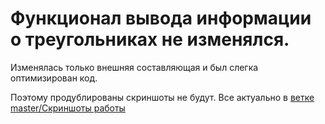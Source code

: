 # Функционал вывода информации о треугольниках не изменялся.

Изменялась только внешняя составляющая и был слегка оптимизирован код.

Поэтому продублированы скриншоты не будут. Все актуально в [ветке master/Скриншоты работы](https://github.com/sk-kotl/0503-lab02/tree/master/Скриншоты%20работы)
